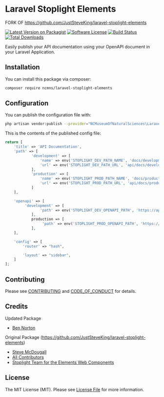 # Laravel Stoplight Elements
FORK OF https://github.com/JustSteveKing/laravel-stoplight-elements

[![Latest Version on Packagist][ico-version]][link-packagist]
[![Software License][ico-license]](LICENSE.md)
[![Build Status][ico-github-action]][link-github-action]
[![Total Downloads][ico-downloads]][link-downloads]

Easily publish your API documentation using your OpenAPI document in your Laravel Application.

## Installation

You can install this package via composer:

```bash
composer require ncmns/laravel-stoplight-elements
```


## Configuration

You can publish the configuration file with:

```bash
php artisan vendor:publish --provider="NCMuseumOfNaturalSciences\Laravel\LaravelStoplight\StoplightServiceProvider" --tag="config"
```

This is the contents of the published config file:

```php
return [
    'title' => 'API Documentation',
    'path' => [
            'development' => [
                'name' => env('STOPLIGHT_DEV_PATH_NAME', 'docs/development'),           
                'url' => env('STOPLIGHT_DEV_PATH_URL', 'api/docs/development'),
            ],
            'production' => [
                'name' => env('STOPLIGHT_PROD_PATH_NAME', 'docs/production'),           
                'url' => env('STOPLIGHT_PROD_PATH_URL', 'api/docs/production'),
            ]
    ],

    'openapi' => [
         'development' => [
                'path' => env('STOPLIGHT_DEV_OPENAPI_PATH', 'https://api.apis.guru/v2/specs/github.com/1.1.4/openapi.yaml')
            ],
            production => [
                 'path' => env('STOPLIGHT_PROD_OPENAPI_PATH', 'https://api.apis.guru/v2/specs/github.com/1.1.4/openapi.yaml')
            ],
    ],

    'config' => [
        'router' => "hash",

        'layout' => "sidebar",
    ]
];
```


## Contributing

Please see [CONTRIBUTING](CONTRIBUTING.md) and [CODE_OF_CONDUCT](CODE_OF_CONDUCT.md) for details.


## Credits
Updated Package
- [Ben Norton][link-author]

Original Package (https://github.com/JustSteveKing/laravel-stoplight-elements)
- [Steve McDougall][link-author]
- [All Contributors][link-contributors]
- [Stoplight Team for the Elements Web Components](https://stoplight.io/open-source/elements/)


## License

The MIT License (MIT). Please see [License File](LICENSE.md) for more information.


[ico-version]: https://img.shields.io/packagist/v/juststeveking/laravel-stoplight-elements.svg?style=flat-square
[ico-license]: https://img.shields.io/badge/license-MIT-brightgreen.svg?style=flat-square
[ico-github-action]: https://github.com/JustSteveKing/laravel-stoplight-elements/workflows/run-tests/badge.svg?branch=main
[ico-downloads]: https://img.shields.io/packagist/dt/juststeveking/laravel-stoplight-elements.svg?style=flat-square

[link-packagist]: https://packagist.org/packages/juststeveking/laravel-stoplight-elements
[link-github-action]: https://github.com/JustSteveKing/laravel-stoplight-elements/actions
[link-downloads]: https://packagist.org/packages/juststeveking/laravel-stoplight-elements
[link-author]: https://github.com/JustSteveKing
[link-contributors]: ../../contributors

